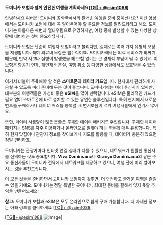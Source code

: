 **도미니카 보험과 함께 안전한 여행을 계획하세요[[TG💪+ @esim1088](https://t.me/s/esim1088)]**

안녕하세요 여러분! 도미니카 공화국에서의 즐거운 여행을 준비 중이신가요? 이번 영상에서는 도미니카 보험에 대해 꼭 알아두어야 할 중요한 정보를 알려드리려고 해요. 도미니카는 아름다운 해변과 열대우림으로 유명하지만, 여행 중에 발생할 수 있는 다양한 상황에 대비하는 것이 중요하답니다.

도미니카 보험은 단순히 여행자 보험이라고 불리지만, 실제로는 여러 가지 유형의 보장을 제공합니다. 특히 의료비 보장은 필수적이죠. 도미니카에서는 의료 서비스가 비싸기 때문에, 만약 사고나 질병이 발생했을 때 보험 없이는 큰 경제적 부담이 될 수 있어요. 이 보험은 항공기 연착, 개인재산 분실, 여행 취소 등 다양한 상황에서도 보호받을 수 있습니다.

여기서 더불어 주목해야 할 것은 **스마트폰과 데이터 카드**입니다. 현지에서 편리하게 사용할 수 있도록 미리 준비해 두는 것이 좋습니다. 도미니카에는 여러 통신사가 있지만, 대부분의 여행객들은 가성비 좋은 **eSIM**을 많이 선택합니다. eSIM은 물리적인 카드가 필요 없이 스마트폰에 바로 설치할 수 있는 유연한 솔루션입니다. 특히 현지에서 새로운 번호를 구매하거나 데이터 패스를 등록할 때 번거로움이 적어 여행자들에게 인기가 많아요.

또한, 데이터 사용량이 많은 분들은 무제한 데이터 패키지도 추천합니다. 무제한 데이터 패키지는 SNS를 자주 이용하거나 온라인으로 일해야 하는 분들께 매우 유용합니다. 특히 현지 맛집이나 관광지 정보를 찾아보거나 지도를 활용할 때, 데이터가 충분히 있으면 정말 편리하죠.

도미니카는 관광지마다 인터넷 연결 상태가 다를 수 있으니, 네트워크가 원활한 통신사를 선택하는 것도 중요합니다. **Viva Domincana**나 **Orange Dominicana**와 같은 주요 통신사들이 도미니카 전역에서 네트워크를 제공하고 있으니, 여행 전에 미리 알아보시는 것을 추천드립니다.

이 모든 것들을 준비하면서 도미니카 보험까지 갖추면, 더 안전하고 즐거운 여행을 즐길 수 있을 거예요. 도미니카는 정말 특별한 곳이니까, 최대한 준비를 잘해서 잊지 못할 추억을 만들어보세요!

**참고:** 도미니카 보험과 eSIM은 모두 온라인으로 쉽게 구매 가능합니다. 더 자세한 정보는 아래 링크를 클릭하세요 [[TG💪+ @esim1088](https://t.me/s/esim1088)] 

[[TG💪+ @esim1088](https://t.me/s/esim1088) ![Image](https://i.postimg.cc/Y0z9fWf4/image.png)]